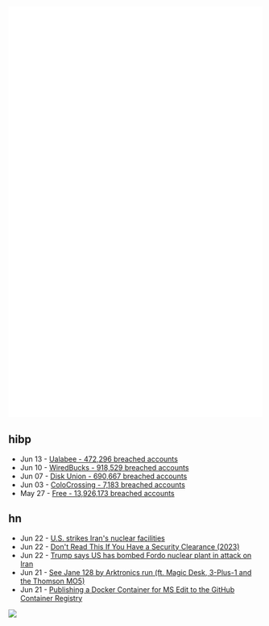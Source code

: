 ![Metrics](https://raw.githubusercontent.com/phixion/phixion/master/metrics.svg)

## hibp

<!--
for https://github.com/phixion/phixion/blob/main/.github/workflows/feeds.yml
-->
<!--START_SECTION:haveibeenpwnd-->
- Jun 13 - [Ualabee - 472,296 breached accounts](https://haveibeenpwned.com/Breach/Ualabee)
- Jun 10 - [WiredBucks - 918,529 breached accounts](https://haveibeenpwned.com/Breach/WiredBucks)
- Jun 07 - [Disk Union - 690,667 breached accounts](https://haveibeenpwned.com/Breach/DiskUnion)
- Jun 03 - [ColoCrossing - 7,183 breached accounts](https://haveibeenpwned.com/Breach/ColoCrossing)
- May 27 - [Free - 13,926,173 breached accounts](https://haveibeenpwned.com/Breach/FreeMobile)
<!--END_SECTION:haveibeenpwnd-->

## hn

<!--
for https://github.com/phixion/phixion/blob/main/.github/workflows/feeds.yml
-->
<!--START_SECTION:hn-->
- Jun 22 - [U.S. strikes Iran's nuclear facilities](https://www.axios.com/2025/06/21/us-strike-iran-nuclear-israel-trump)
- Jun 22 - [Don't Read This If You Have a Security Clearance (2023)](https://www.theatlantic.com/ideas/archive/2023/05/leaked-documents-security-clearance-defense/674031/)
- Jun 22 - [Trump says US has bombed Fordo nuclear plant in attack on Iran](https://www.bbc.co.uk/news/live/ckg3rzj8emjt)
- Jun 21 - [See Jane 128 by Arktronics run (ft. Magic Desk, 3-Plus-1 and the Thomson MO5)](http://oldvcr.blogspot.com/2025/06/see-jane-128-by-arktronics-run.html)
- Jun 21 - [Publishing a Docker Container for MS Edit to the GitHub Container Registry](https://til.simonwillison.net/github/container-registry)
<!--END_SECTION:hn-->

<!--
for https://yhype.me
-->
![](https://hit.yhype.me/github/profile?user_id=13013670)
